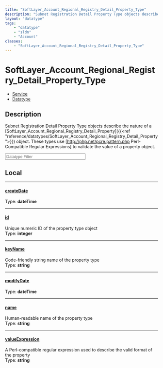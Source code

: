 ```yaml
---
title: "SoftLayer_Account_Regional_Registry_Detail_Property_Type"
description: "Subnet Registration Detail Property Type objects describe the nature of a [SoftLayer_Account_Regional_Registry_Detail_Pr... "
layout: "datatype"
tags:
    - "datatype"
    - "sldn"
    - "Account"
classes:
    - "SoftLayer_Account_Regional_Registry_Detail_Property_Type"
---
```


# SoftLayer_Account_Regional_Registry_Detail_Property_Type
<div id='service-datatype'>
    <ul id='sldn-reference-tabs'>
    <li id='service'> <a href='/reference/services/SoftLayer_Account_Regional_Registry_Detail_Property_Type' >Service</a></li>    <li id='datatype'> <a href='/reference/datatypes/SoftLayer_Account_Regional_Registry_Detail_Property_Type' >Datatype</a></li>
    </ul>
</div>

## Description 


Subnet Registration Detail Property Type objects describe the nature of a [SoftLayer_Account_Regional_Registry_Detail_Property]({{<ref "reference/datatypes/SoftLayer_Account_Regional_Registry_Detail_Property">}}) object. These types use [http://php.net/pcre.pattern.php Perl-Compatible Regular Expressions] to validate the value of a property object. 





<!-- Filer BEGIN -->
<div class="view-filters">
        <div class="clearfix">
            <div class="search-input-box">
                <input placeholder="Datatype Filter" onkeyup="titleSearch(inputId='prop-input', divId='properties', elementClass='prop-row')" 
                    type="text" id="prop-input" value="" size="30" maxlength="128" class="form-text">
            </div>
        </div>
</div>
<!-- Filer END -->

<div id="properties" class="content">
<div id="localProperties" class="prop-content" >

## Local
<div class="prop-row">

-----
[createDate]: #createdate
#### [createDate]
  
<span class="type-label">Type: </span>**dateTime**  



</div>
<div class="prop-row">

-----
[id]: #id
#### [id]
Unique numeric ID of the property type object   
<span class="type-label">Type: </span>**integer**  



</div>
<div class="prop-row">

-----
[keyName]: #keyname
#### [keyName]
Code-friendly string name of the property type   
<span class="type-label">Type: </span>**string**  



</div>
<div class="prop-row">

-----
[modifyDate]: #modifydate
#### [modifyDate]
  
<span class="type-label">Type: </span>**dateTime**  



</div>
<div class="prop-row">

-----
[name]: #name
#### [name]
Human-readable name of the property type   
<span class="type-label">Type: </span>**string**  



</div>
<div class="prop-row">

-----
[valueExpression]: #valueexpression
#### [valueExpression]
A Perl-compatible regular expression used to describe the valid format of the property   
<span class="type-label">Type: </span>**string**  



</div>
</div>
<!-- LOCAL PROPERTY END -->

</div>


